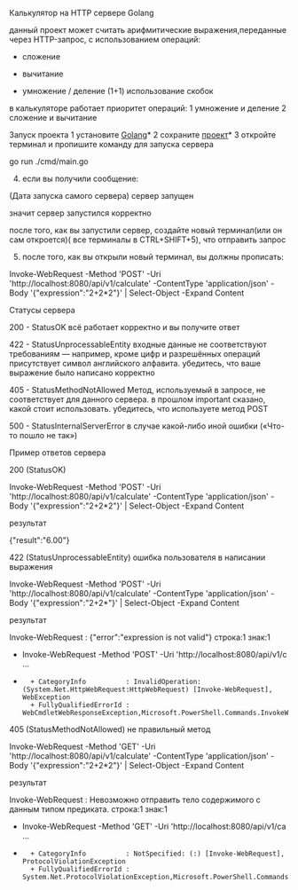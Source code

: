  Калькулятор на HTTP сервере Golang

 данный проект может считать арифмитические выражения,переданные через HTTP-запрос, с использованием операций:
 + сложение
 - вычитание
 * умножение
 / деление
(1+1) использование скобок


в  калькуляторе работает приоритет операций:
1 умножение и деление
2 сложение и вычитание


 Запуск проекта
 1 установите [Golang](https://go.dev/dl/)*
 2 сохраните [проект](https://github.com/WO1N123/YandexLic123.git)*
 3 откройте терминал и пропишите команду для запуска сервера

go run ./cmd/main.go

4. если вы получили сообщение:

(Дата запуска самого сервера) сервер запущен

значит сервер запустился корректно

после того, как вы запустили сервер, создайте новый терминал(или он сам откроется)( все терминалы в CTRL+SHIFT+5), что отправить запрос
 
 
5. после того, как вы открыли новый терминал, вы должны прописать:

Invoke-WebRequest -Method 'POST' -Uri 'http://localhost:8080/api/v1/calculate' -ContentType 'application/json' -Body '{"expression":"2+2*2"}' | Select-Object -Expand Content


Статусы сервера

200 - StatusOK 
всё работает корректно и вы получите ответ

422 - StatusUnprocessableEntity 
входные данные не соответствуют требованиям — например, кроме цифр и разрешённых операций присутствует символ английского алфавита. убедитесь, что ваше выражение было написано корректно

405 - StatusMethodNotAllowed
Метод, используемый в запросе, не соответствует для данного сервера. в прошлом important сказано, какой стоит использовать. убедитесь, что используете метод POST

500 - StatusInternalServerError
в случае какой-либо иной ошибки («Что-то пошло не так»)

Пример ответов сервера

200 (StatusOK)


Invoke-WebRequest -Method 'POST' -Uri 'http://localhost:8080/api/v1/calculate' -ContentType 'application/json' -Body '{"expression":"2+2*2"}' | Select-Object -Expand Content

результат

{"result":"6.00"}

422 (StatusUnprocessableEntity) ошибка пользователя в написании выражения

Invoke-WebRequest -Method 'POST' -Uri 'http://localhost:8080/api/v1/calculate' -ContentType 'application/json' -Body '{"expression":"2+2*"}' | Select-Object -Expand Content

результат

Invoke-WebRequest : {"error":"expression is not valid"}
строка:1 знак:1
+ Invoke-WebRequest -Method 'POST' -Uri 'http://localhost:8080/api/v1/c ...
+ ~~~~~~~~~~~~~~~~~~~~~~~~~~~~~~~~~~~~~~~~~~~~~~~~~~~~~~~~~~~~~~~~~~~~~
    + CategoryInfo          : InvalidOperation: (System.Net.HttpWebRequest:HttpWebRequest) [Invoke-WebRequest], WebException
    + FullyQualifiedErrorId : WebCmdletWebResponseException,Microsoft.PowerShell.Commands.InvokeWebRequestCommand

405 (StatusMethodNotAllowed) не правильный метод

Invoke-WebRequest -Method 'GET' -Uri 'http://localhost:8080/api/v1/calculate' -ContentType 'application/json' -Body '{"expression":"2+2*2"}' | Select-Object -Expand Content


результат

Invoke-WebRequest : Невозможно отправить тело содержимого с данным типом предиката.
строка:1 знак:1
+ Invoke-WebRequest -Method 'GET' -Uri 'http://localhost:8080/api/v1/ca ...
+ ~~~~~~~~~~~~~~~~~~~~~~~~~~~~~~~~~~~~~~~~~~~~~~~~~~~~~~~~~~~~~~~~~~~~~
    + CategoryInfo          : NotSpecified: (:) [Invoke-WebRequest], ProtocolViolationException
    + FullyQualifiedErrorId : System.Net.ProtocolViolationException,Microsoft.PowerShell.Commands.InvokeWebRequestCommand
